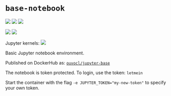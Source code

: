 # `base-notebook`
![](https://img.shields.io/badge/linux-x86_64-blue) ![](https://img.shields.io/badge/linux-armv7l-blue)  ![](https://img.shields.io/badge/linux-armv64-blue)

![](https://img.shields.io/badge/RPi-32bitOS-red) ![](https://img.shields.io/badge/RPi-64bitOS-red)

Jupyter kernels: ![](https://img.shields.io/badge/python-3.8-blue)

Basic Jupyter notebook environment.

Published on DockerHub as: [`ouvocl/jupyter-base`](https://hub.docker.com/r/ouvocl/jupyter-base)

The notebook is token protected. To login, use the token: `letmein`

Start the container with the flag `-e JUPYTER_TOKEN="my-new-token"` to specify your own token.
